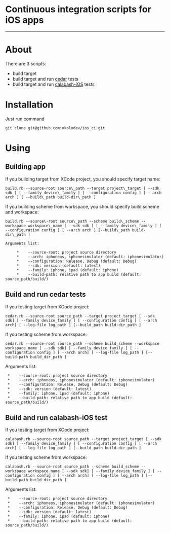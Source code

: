 Continuous integration scripts for iOS apps
============
---
# About
There are 3 scripts:
* build target
* build target and run [cedar](https://github.com/pivotal/cedar) tests
* build target and run [calabash-iOS](https://github.com/calabash/calabash-ios) tests

# Installation
Just run command

`git clone git@github.com:okolodev/ios_ci.git`

# Using

## Building app

If you building target from XCode project, you should specify target name:

`build.rb --source-root source\_path --target project\_target [ --sdk sdk ] [ --family device\_family ] [ --configuration config ] [ --arch arch ] [ --build\_path build-dir\_path ]`
    
If you building scheme from workspace, you should specify build scheme and workspace:

`build.rb --source\-root source\_path --scheme build\_scheme --workspace workspace\_name [ --sdk sdk ] [ --family device\_family ] [ --configuration config ] [ --arch arch ] [--build\_path build-dir\_path ]`

    Arguments list: 
         
         *    --source-root: project source directory
         *    --arch: iphoneos, iphonesimulator (default: iphonesimulator)
         *    --configuration: Release, Debug (default: Debug)
         *    --sdk: version (default: latest)
         *    --family: iphone, ipad (default: iphone)
         *    --build-path: relative path to app build (default: source_path/build/)

## Build and run cedar tests

If you testing target from XCode project:

`cedar.rb --source-root source_path --target project_target [ --sdk sdk] [ --family device_family ] [ --configuration config ] [ --arch arch] [ --log-file log_path ] [--build_path build-dir_path ]`

If you testing scheme from workspace:

`cedar.rb --source-root source_path --scheme build_scheme --workspace workspace_name [ --sdk sdk] [ --family device_family ] [ --configuration config ] [ --arch arch] [ --log-file log_path ] [--build-path build_dir_path ]`

Arguments list: 
     
     *    --source-root: project source directory
     *    --arch: iphoneos, iphonesimulator (default: iphonesimulator)
     *    --configuration: Release, Debug (default: Debug)
     *    --sdk: version (default: latest)
     *    --family: iphone, ipad (default: iphone)
     *    --build-path: relative path to app build (default: source_path/build/)

## Build and run calabash-iOS test

If you testing target from XCode project:

`calabash.rb --source-root source_path --target project_target [ --sdk sdk] [ --family device_family ] [ --configuration config ] [ --arch arch] [ --log-file log_path ] [--build_path build-dir_path ]`

If you testing scheme from workspace:

`calabash.rb --source-root source_path --scheme build_scheme --workspace workspace_name [ --sdk sdk] [ --family device_family ] [ --configuration config ] [ --arch arch] [ --log-file log_path ] [--build-path build_dir_path ]`

Arguments list: 
     
     *    --source-root: project source directory
     *    --arch: iphoneos, iphonesimulator (default: iphonesimulator)
     *    --configuration: Release, Debug (default: Debug)
     *    --sdk: version (default: latest)
     *    --family: iphone, ipad (default: iphone)
     *    --build-path: relative path to app build (default: source_path/build/)
